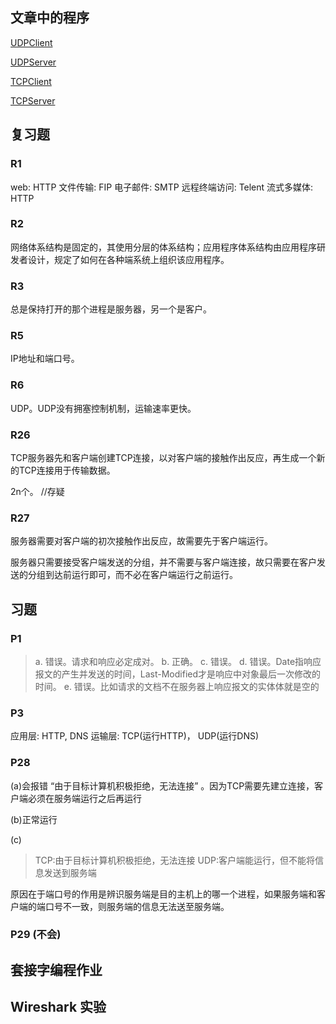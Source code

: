 ## 文章中的程序
[UDPClient](https://github.com/dqxcj/computer_network_answer/tree/main/chapter2/UDPClient.py)

[UDPServer](https://github.com/dqxcj/computer_network_answer/tree/main/chapter2/UDPServer.py)

[TCPClient](https://github.com/dqxcj/computer_network_answer/tree/main/chapter2/TCPClient.py)

[TCPServer](https://github.com/dqxcj/computer_network_answer/tree/main/chapter2/TCPServer.py)


## 复习题
### R1
web: HTTP   文件传输: FIP   电子邮件: SMTP  远程终端访问: Telent    流式多媒体: HTTP  

### R2
网络体系结构是固定的，其使用分层的体系结构；应用程序体系结构由应用程序研发者设计，规定了如何在各种端系统上组织该应用程序。

### R3
总是保持打开的那个进程是服务器，另一个是客户。

### R5
IP地址和端口号。

### R6
UDP。UDP没有拥塞控制机制，运输速率更快。


### R26
TCP服务器先和客户端创建TCP连接，以对客户端的接触作出反应，再生成一个新的TCP连接用于传输数据。

2n个。 //存疑

### R27
服务器需要对客户端的初次接触作出反应，故需要先于客户端运行。

服务器只需要接受客户端发送的分组，并不需要与客户端连接，故只需要在客户发送的分组到达前运行即可，而不必在客户端运行之前运行。

## 习题

### P1
>a. 错误。请求和响应必定成对。
>b. 正确。
>c. 错误。
>d. 错误。Date指响应报文的产生并发送的时间，Last-Modified才是响应中对象最后一次修改的时间。
>e. 错误。比如请求的文档不在服务器上响应报文的实体体就是空的

### P3
应用层: HTTP, DNS  运输层: TCP(运行HTTP)， UDP(运行DNS) 


### P28
(a)会报错 “由于目标计算机积极拒绝，无法连接” 。因为TCP需要先建立连接，客户端必须在服务端运行之后再运行

(b)正常运行

(c)
>TCP:由于目标计算机积极拒绝，无法连接
>UDP:客户端能运行，但不能将信息发送到服务端

原因在于端口号的作用是辨识服务端是目的主机上的哪一个进程，如果服务端和客户端的端口号不一致，则服务端的信息无法送至服务端。

### P29 (不会)




## 套接字编程作业

## Wireshark 实验